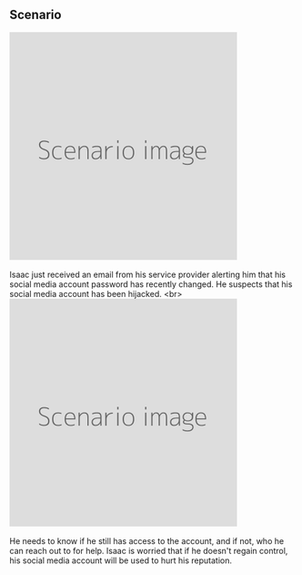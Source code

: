
## Scenario

![](scenario.png)

Isaac just received an email from his service provider alerting him that his social media account password has recently changed. He suspects that his social media account has been hijacked.
&lt;br&gt;
![](scenario.png)

He needs to know if he still has access to the account, and if not, who he can reach out to for help. Isaac is worried that if he doesn&#39;t regain control, his social media account will be used to hurt his reputation.
